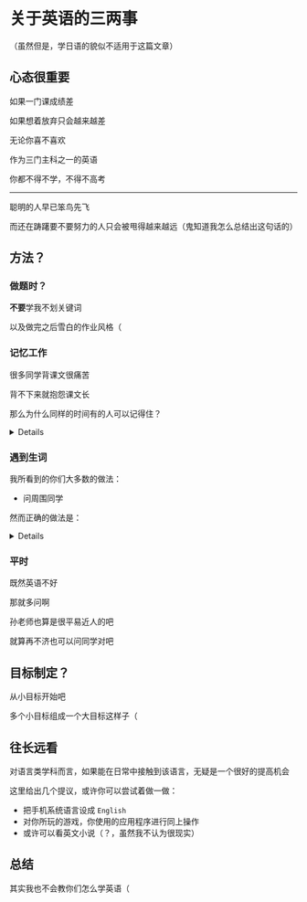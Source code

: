 # 关于英语的三两事

（虽然但是，学日语的貌似不适用于这篇文章）

## 心态很重要

如果一门课成绩差

如果想着放弃只会越来越差

无论你喜不喜欢

作为三门主科之一的英语

你都不得不学，不得不高考

---

聪明的人早已笨鸟先飞

而还在踌躇要不要努力的人只会被甩得越来越远（鬼知道我怎么总结出这句话的）

## 方法？

### 做题时？

**不要**学我不划关键词

以及做完之后雪白的作业风格（

### 记忆工作

很多同学背课文很痛苦

背不下来就抱怨课文长

那么为什么同样的时间有的人可以记得住？

<details>

    关键在于记背时的方法<br />
    读时自然要认真读<br />
    但是光动嘴只会导致花大量时间——形成嘴部的肌肉记忆<br />
    带着思考去读——比如可以思考此处的含义、好在何处<br />
</details>

### 遇到生词

我所看到的你们大多数的做法：

- 问周围同学

然而正确的做法是：

<details>

    自己查字典，自己查出来的比问来的记忆更深刻（<br />
</details>

### 平时

既然英语不好

那就多问啊

孙老师也算是很平易近人的吧

就算再不济也可以问同学对吧

## 目标制定？

从小目标开始吧

多个小目标组成一个大目标这样子（

## 往长远看

对语言类学科而言，如果能在日常中接触到该语言，无疑是一个很好的提高机会

这里给出几个提议，或许你可以尝试着做一做：

- 把手机系统语言设成 `English`
- 对你所玩的游戏，你使用的应用程序进行同上操作
- 或许可以看英文小说（？，虽然我不认为很现实）

## 总结

其实我也不会教你们怎么学英语（
